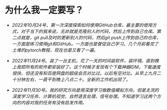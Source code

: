# 为什么我一定要写？
* *2022年10月24号，第一次深度探索如何使用GitHub仓库，最主要的使用方式，对于当下的我来说，无非就是克隆别人的代码，然后上传到自己仓库。第二点就是，git pull及时的更新别人的代码，然后git push上传到自己的仓库，一方面是练习使用git和GitHub。一方面也是督促自己学习。几个月前看完了土堆的pytorch教程，现在也是又看了一遍。*

* *2022年11月24号。装了一台主机，花了一天的时间装软件，装环境。直到晚上我把所有的软件都安装好了。这个时候才发现有个下载神器IDM。下载速度很快，但还没有和百度网盘的超级会员对比过。以后有空对比。从早上九月二十分钟左右，一直干到晚上八点二十。全新的工作机出现了。*

* *2022年11月30号。我的研究方向是用深度学习做数值模拟方向，但是主流的深度学习任务，计算机视觉、自然语言处理、信号处理。不知道学习这两个方向的内容对我的任务有没有启发作用。*